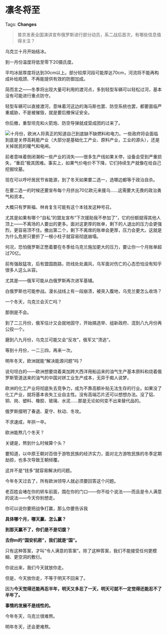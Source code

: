 # 凛冬将至

Tags: **Changes**

> 普京发表全国演讲宣布俄罗斯进行部分动员，系二战后首次，有哪些信息值得关注？



乌克兰十月开始结冰。

到一月份温度将低至零下20摄氏度。

平均冰层厚度将达到30cm以上。部分较厚河段可能厚达70cm，河流将不能再构成补给瓶颈、不再能提供有效的防御加成。

简而言之——冬季将出现大量可利用的渡河点，多到轻型车辆可以轻松过河，基本没有可能进行重点防守。

轻型车辆可以直接渡河，意味着河这边的海马斯也罢、防空系统也罢，都要面临严重威胁，不是被摧毁，就是要后撤保证安全。

你后撤，重型坦克和火箭炮、防空导弹就成营成团的过来了。

![](https://pica.zhimg.com/50/v2-cd20720f0e1c13622fa5176eab74ce63_720w.jpg?source=1940ef5c)十月份，欧洲人将真正的知道自己到底缺不缺燃料和电力。一些政府将会面临到底是关停高耗能产业（大部分是基础化工产业、原料产业，工业的源头），还是关掉居民的暖气和电闸。

前者意味着倒闭潮和一些产业的消失——很多生产线如果关停，设备会受到严重损失，“重启”极其困难。事实上，如果气价电价不下降，它们持续生产就像在给自己挖掘坟墓。

现在可以呼吁居民节省能源，到了冬天如果要二选一，选哪边都等于政治自杀。

在要二选一的时候还要宣布每个月挤出70亿欧元来援乌……这需要大无畏的政治勇气和资本。

大概只有罗斯福、林肯复生可能有这个本钱发这种号召。

尤其是如果有哪个“自私”的盟友宣布“下次援助我不参加了”，它的份额就得其他人顶上——不离场的人要出的更多。面对这更厚的账单，剩下的人退出的压力会更强烈，更容易顶不住。撤出第二个，剩下不离席的账单会更厚，压力会更大。这就是为什么危房只要折了一根小柱子就容易彻底崩塌。

何况，恐怕俄罗斯正憋着要在冬季给乌克兰施加更大的压力，要让你一个月账单超过70亿。

前有强敌猛攻，后有盟国跑路，防线处处漏风，乌军面对伤亡的心态恐怕没有知乎很多人这么从容。

尤其是——俄军可能从白俄罗斯再次进军基辅。

白俄罗斯也可能参战。漫长战线上有一段崩溃，被突入腹地，乌克兰要怎么收场？

一个冬天，乌克兰会灭亡吗？

那倒是不会。

到了二三月份，俄军估计又会就地固守，开始搞选举、组新政府、混到八九月份再公投一个。

  


磨到八九月份，乌克兰可能又会“反攻”，俄军又“溃逃“。

等到十月份，一二三四，再来一次。

明年冬天，欧洲就能“解决能源问题”吗？

说句坦白的——欧洲想要烧着美加跨大西洋用船运来的油气生产基本原料和烧着俄罗斯管道送来的油气的中国对拼工业生产成本，无异于痴人说梦。

欧洲的化工产业将彻底失去竞争力，成为不靠高额补贴无法生存的行业。如果没了化工产业，就将基本丧失工业自主性。没有高端芯片还可以想想办法。没了铝、铜、岗、塑料、橡胶、玻璃、水泥……那是无论如何变不出来替代品的。

俄罗斯摆明了春退、夏守、秋动、冬攻。

不求速成，年拱一卒。

欧洲能熬几个冬天？

关键是，熬到什么时候算个头？

要知道，以中原王朝对百倍于游牧民族的经济实力，面对北方游牧民族的冬季定期劫掠，也多次导致王朝倾覆。

这并不是“钱多”就容易解决的问题。

  


今年冬天过去了，所有欧洲领导人就必须要回答这个问题。

老百姓会堵在你的轿车前面，围在你的门口——你不给个说法——而且是令人满意的说法——今天你别想走。

你可以说你要把战争打赢，那么你要告诉我

**具体哪个月，哪天赢、怎么赢？**

**到那天赢不了，你们是不是切腹？**

**去你m的“国安机密”，我们就是“国”。**

只有这种答案，才叫“令人满意的答案”。除了这种答案，我们不能接受任何更模糊、更空洞的敷衍。

你说出来，我们今天就放你走。

但是，今天放你走，不等于明天不回来了。

因为**今天觉得还能再忍半年，明天又多忍了一天，明天可就不一定觉得还能忍不了半年了。**

**事情的发展不是线性的。**

今年冬天，乌克兰很难熬。

  


明年冬天，还会更难熬。



